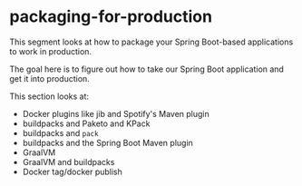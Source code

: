 # packaging-for-production

This segment looks at how to package your Spring Boot-based applications to work in production. 

The goal here is to figure out how to take our Spring Boot application and get it into production. 

This section looks at:

<!-- 
https://medium.com/swlh/build-a-docker-image-using-maven-and-spring-boot-58147045a400
 -->

* Docker plugins like jib and Spotify's Maven plugin
* buildpacks and Paketo and KPack
* buildpacks and `pack`
* buildpacks and the Spring Boot Maven plugin
* GraalVM 
* GraalVM and buildpacks 
* Docker tag/docker publish 
